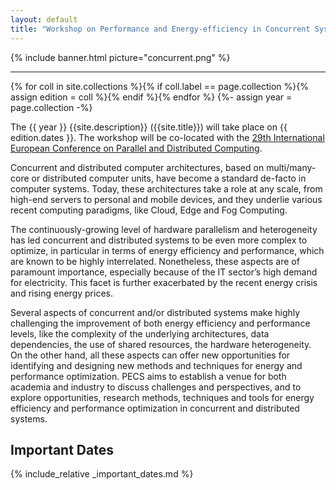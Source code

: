 ```yaml
---
layout: default
title: "Workshop on Performance and Energy-efficiency in Concurrent Systems"
---
```


{% include banner.html picture="concurrent.png" %}<!-- @IGNORE PREVIOUS: link -->

---

{% for coll in site.collections %}{% if coll.label == page.collection %}{% assign edition = coll %}{% endif %}{% endfor %}
{%- assign year = page.collection -%}

The {{ year }} {{site.description}} ({{site.title}}) will take place on {{ edition.dates }}. The workshop will be co-located with the [ 29th International European Conference on Parallel
and Distributed Computing](https://2023.euro-par.org/).

Concurrent and distributed computer architectures, based on multi/many-core or distributed computer units, have become a standard de-facto in computer systems. Today, these architectures take a role at any scale, from high-end servers to personal and mobile devices, and they underlie various recent computing paradigms, like Cloud, Edge and Fog Computing.

The continuously-growing level of hardware parallelism and heterogeneity has led concurrent and distributed systems to be even more complex to optimize, in particular in terms of energy efficiency and performance, which are known to be highly interrelated. Nonetheless, these aspects are of paramount importance, especially because of the IT sector’s high demand for electricity. This facet is further exacerbated by the recent energy crisis and rising energy prices.

Several aspects of concurrent and/or distributed systems make highly challenging the improvement of both energy efficiency and performance levels, like the complexity of the underlying architectures, data dependencies, the use of shared resources, the hardware heterogeneity. On the other hand, all these aspects can offer new opportunities for identifying and designing new methods and techniques for energy and performance optimization.
PECS aims to establish a venue for both academia and industry to discuss challenges and perspectives, and to explore opportunities, research methods, techniques and tools for energy efficiency and performance optimization in concurrent and distributed systems.





## Important Dates

{% include_relative _important_dates.md %}

